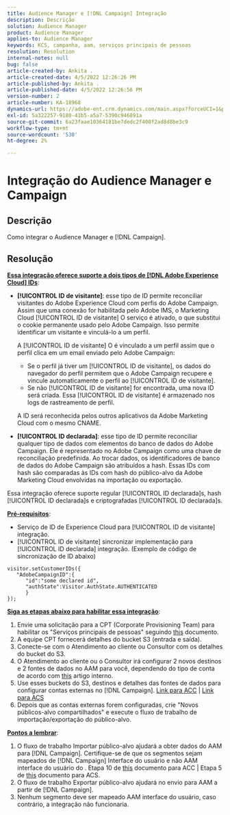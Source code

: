 ```yaml
---
title: Audience Manager e [!DNL Campaign] Integração
description: Descrição
solution: Audience Manager
product: Audience Manager
applies-to: Audience Manager
keywords: KCS, campanha, aam, serviços principais de pessoas
resolution: Resolution
internal-notes: null
bug: false
article-created-by: Ankita .
article-created-date: 4/5/2022 12:26:26 PM
article-published-by: Ankita .
article-published-date: 4/5/2022 12:26:56 PM
version-number: 2
article-number: KA-18968
dynamics-url: https://adobe-ent.crm.dynamics.com/main.aspx?forceUCI=1&pagetype=entityrecord&etn=knowledgearticle&id=487bc498-dbb4-ec11-983f-000d3a5d0e57
exl-id: 5a322257-9180-41b5-a5a7-5390c946891a
source-git-commit: 6a23faae10364181be7dedc2f408f2ad8d8be3c9
workflow-type: tm+mt
source-wordcount: '530'
ht-degree: 2%

---
```


# Integração do Audience Manager e Campaign

## Descrição

Como integrar o Audience Manager e [!DNL Campaign].

## Resolução




<u><b>Essa integração oferece suporte a dois tipos de [!DNL Adobe Experience Cloud] IDs</b></u>:

- <b>[!UICONTROL ID de visitante]</b>: esse tipo de ID permite reconciliar visitantes do Adobe Experience Cloud com perfis do Adobe Campaign. Assim que uma conexão for habilitada pelo Adobe IMS, o Marketing Cloud [!UICONTROL ID de visitante] O serviço é ativado, o que substitui o cookie permanente usado pelo Adobe Campaign. Isso permite identificar um visitante e vinculá-lo a um perfil.



   A [!UICONTROL ID de visitante] O é vinculado a um perfil assim que o perfil clica em um email enviado pelo Adobe Campaign:

   - Se o perfil já tiver um [!UICONTROL ID de visitante], os dados do navegador do perfil permitem que o Adobe Campaign recupere e vincule automaticamente o perfil ao [!UICONTROL ID de visitante].
   - Se não [!UICONTROL ID de visitante] for encontrada, uma nova ID será criada. Essa [!UICONTROL ID de visitante] é armazenado nos logs de rastreamento de perfil.

   A ID será reconhecida pelos outros aplicativos da Adobe Marketing Cloud com o mesmo CNAME.
- <b>[!UICONTROL ID declarada]</b>: esse tipo de ID permite reconciliar qualquer tipo de dados com elementos do banco de dados do Adobe Campaign. Ele é representado no Adobe Campaign como uma chave de reconciliação predefinida. Ao trocar dados, os identificadores de banco de dados do Adobe Campaign são atribuídos a hash. Essas IDs com hash são comparadas às IDs com hash do público-alvo da Adobe Marketing Cloud envolvidas na importação ou exportação.


Essa integração oferece suporte regular [!UICONTROL ID declarada]s, hash [!UICONTROL ID declarada]s e criptografadas [!UICONTROL ID declarada]s.

<u><b>Pré-requisitos</b></u>:

- Serviço de ID de Experience Cloud para [!UICONTROL ID de visitante] integração.
- [!UICONTROL ID de visitante] sincronizar implementação para [!UICONTROL ID declarada] integração. (Exemplo de código de sincronização de ID abaixo)

```
visitor.setCustomerIDs({
   "AdobeCampaignID":{
      "id":"some declared id",
      "authState":Visitor.AuthState.AUTHENTICATED
      }
});
```


<u><b>Siga as etapas abaixo para habilitar essa integração</b></u>:

1. Envie uma solicitação para a CPT (Corporate Provisioning Team) para habilitar os &quot;Serviços principais de pessoas&quot; seguindo [this](https://adobe-ent.crm.dynamics.com/main.aspx?appid=c8f3a4cd-a068-e911-a957-000d3a34e00b&amp;amp;pagetype=entityrecord&amp;amp;etn=knowledgearticle&amp;amp;id=d2a266a4-b3a9-ec11-983f-000d3a349e63) documento.
2. A equipe CPT fornecerá detalhes do bucket S3 (entrada e saída).
3. Conecte-se com o Atendimento ao cliente ou Consultor com os detalhes do bucket do S3.
4. O Atendimento ao cliente ou o Consultor irá configurar 2 novos destinos e 2 fontes de dados no AAM para você, dependendo do tipo de conta de acordo com [this](https://wiki.corp.adobe.com/pages/viewpage.action?pageId=1061261145) artigo interno.
5. Use esses buckets do S3, destinos e detalhes das fontes de dados para configurar contas externas no [!DNL Campaign]. [Link para ACC](https://experienceleague.adobe.com/docs/experience-cloud-kcs/kbarticles/KA-16470.html?lang=es-ES) | [Link para ACS](https://experienceleague.adobe.com/docs/campaign-standard/using/integrating-with-adobe-cloud/working-with-campaign-and-audience-manager-or-people-core-service/sharing-audiences-with-audience-manager-or-people-core-service.html?lang=en)
6. Depois que as contas externas forem configuradas, crie &quot;Novos públicos-alvo compartilhados&quot; e execute o fluxo de trabalho de importação/exportação do público-alvo.


<u><b>Pontos a lembrar</b></u>:

1. O fluxo de trabalho Importar público-alvo ajudará a obter dados do AAM para [!DNL Campaign]. Certifique-se de que os segmentos sejam mapeados de [!DNL Campaign] Interface do usuário e não AAM interface do usuário do . Etapa 10 de [this](https://experienceleague.adobe.com/docs/experience-cloud-kcs/kbarticles/KA-16470.html?lang=es-ES) documento para ACC | Etapa 5 de [this](https://experienceleague.adobe.com/docs/campaign-standard/using/integrating-with-adobe-cloud/working-with-campaign-and-audience-manager-or-people-core-service/sharing-audiences-with-audience-manager-or-people-core-service.html?lang=en) documento para ACS.
2. O fluxo de trabalho Exportar público-alvo ajudará no envio para AAM a partir de [!DNL Campaign].
3. Nenhum segmento deve ser mapeado AAM interface do usuário, caso contrário, a integração não funcionaria.
